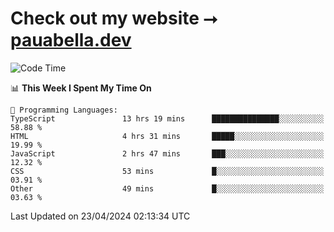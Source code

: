 # Check out my website ⭢ [pauabella.dev](https://pauabella.dev)

<!--START_SECTION:waka-->
![Code Time](http://img.shields.io/badge/Code%20Time-3%2C244%20hrs%2037%20mins-blue)

📊 **This Week I Spent My Time On** 

```text
💬 Programming Languages: 
TypeScript               13 hrs 19 mins      ███████████████░░░░░░░░░░   58.88 % 
HTML                     4 hrs 31 mins       █████░░░░░░░░░░░░░░░░░░░░   19.99 % 
JavaScript               2 hrs 47 mins       ███░░░░░░░░░░░░░░░░░░░░░░   12.32 % 
CSS                      53 mins             █░░░░░░░░░░░░░░░░░░░░░░░░   03.91 % 
Other                    49 mins             █░░░░░░░░░░░░░░░░░░░░░░░░   03.63 % 
```


 Last Updated on 23/04/2024 02:13:34 UTC
<!--END_SECTION:waka-->
